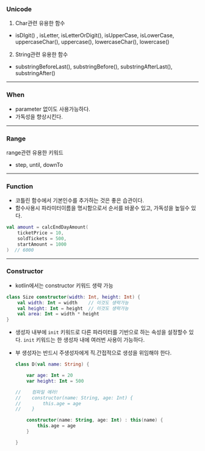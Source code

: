 ### Unicode



1) Char관련 유용한 함수

- isDIgit() , isLetter, isLetterOrDigit(), isUpperCase, isLowerCase, uppercaseChar(), uppercase(), lowercaseChar(), lowercase()

2. String관련 유용한 함수

- substringBeforeLast(), substringBefore(), substringAfterLast(), substringAfter()

---

### When

- parameter 없이도 사용가능하다.
- 가독성을 향상시킨다.

---

### Range 

range관련 유용한 키워드

- step, until, downTo

---

### Function

- 코틀린 함수에서 기본인수를 추가하는 것은 좋은 습관이다.
- 함수사용시 파라미터이름을 명시함으로서 순서를 바꿀수 있고, 가독성을 높일수 있다.

```kotlin
val amount = calcEndDayAmount(
    ticketPrice = 10,
    soldTickets = 500,
    startAmount = 1000
)  // 6000
```

---

### Constructor

- kotlin에서는 constructor 키워드 생략 가능

```kotlin
class Size constructor(width: Int, height: Int) {
    val width: Int = width    // 이것도 생략가능
    val height: Int = height  // 이것도 생략가능
    val area: Int = width * height
}
```

- 생성자 내부에 `init` 키워드로 다른 파라미터를 기반으로 하는 속성을 설정할수 있다. 
  `init` 키워드는 한 생성자 내에 여러번 사용이 가능하다.

- 부 생성자는 반드시 주생성자에게 직.간접적으로 생성을 위임해야 한다.

  ```kotlin
  class D(val name: String) {
  
      var age: Int = 20
      var height: Int = 500
  
  //    컴파일 에러!
  //    constructor(name: String, age: Int) {
  //        this.age = age
  //    }
  
      constructor(name: String, age: Int) : this(name) {
          this.age = age
      }
  
  }
  ```

  
